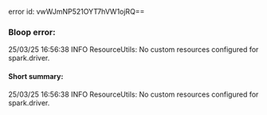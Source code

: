 error id: vwWJmNP521OYT7hVW1ojRQ==
### Bloop error:

25/03/25 16:56:38 INFO ResourceUtils: No custom resources configured for spark.driver.
#### Short summary: 

25/03/25 16:56:38 INFO ResourceUtils: No custom resources configured for spark.driver.